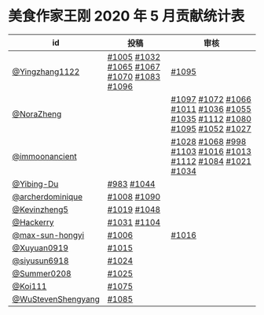 # 美食作家王刚 2020 年 5 月贡献统计表

| id | 投稿 | 审核 |
| -- | --- | --- |
| [@Yingzhang1122](https://github.com/Yingzhang1122) | [#1005](/../../issues/1005) [#1032](/../../issues/1032) [#1065](/../../issues/1065) [#1067](/../../issues/1067) [#1070](/../../issues/1070) [#1083](/../../issues/1083) [#1096](/../../issues/1096) | [#1095](/../../issues/1095) |
| [@NoraZheng](https://github.com/NoraZheng) | | [#1097](/../../issues/1097) [#1072](/../../issues/1072) [#1066](/../../issues/1066) [#1011](/../../issues/1011) [#1036](/../../issues/1036) [#1055](/../../issues/1055) [#1035](/../../issues/1035) [#1112](/../../issues/1112) [#1080](/../../issues/1080) [#1095](/../../issues/1095) [#1052](/../../issues/1052) [#1027](/../../issues/1027) |
| [@immoonancient](https://github.com/immoonancient) | | [#1028](/../../issues/1028) [#1068](/../../issues/1068) [#998](/../../issues/998) [#1103](/../../issues/1103) [#1016](/../../issues/1016) [#1013](/../../issues/1013) [#1112](/../../issues/1112) [#1084](/../../issues/1084) [#1021](/../../issues/1021) [#1034](/../../issues/1034) |
| [@Yibing-Du](https://github.com/Yibing-Du) | [#983](/../../issues/983) [#1044](/../../issues/1044) | |
| [@archerdominique](https://github.com/archerdominique) | [#1008](/../../issues/1008) [#1090](/../../issues/1090) | |
| [@Kevinzheng5](https://github.com/Kevinzheng5) | [#1019](/../../issues/1019) [#1048](/../../issues/1048) | |
| [@Hackerry](https://github.com/Hackerry) | [#1031](/../../issues/1031) [#1104](/../../issues/1104) | |
| [@max-sun-hongyi](https://github.com/max-sun-hongyi) | [#1006](/../../issues/1006) | [#1016](/../../issues/1016) |
| [@Xuyuan0919](https://github.com/Xuyuan0919) | [#1015](/../../issues/1015) | |
| [@siyusun6918](https://github.com/siyusun6918) | [#1024](/../../issues/1024) | |
| [@Summer0208](https://github.com/Summer0208) | [#1025](/../../issues/1025) | |
| [@Koi111](https://github.com/Koi111) | [#1075](/../../issues/1075) | |
| [@WuStevenShengyang](https://github.com/WuStevenShengyang) | [#1085](/../../issues/1085) | |